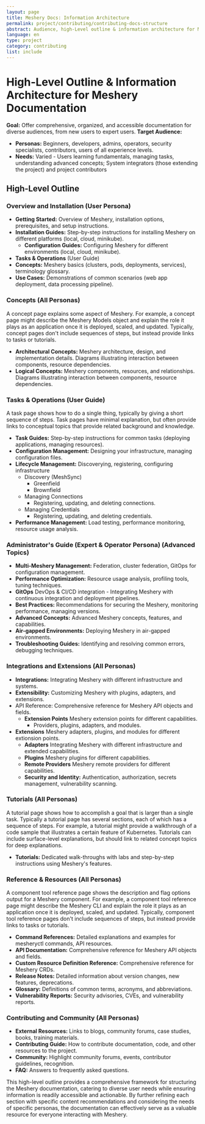 ```yaml
---
layout: page
title: Meshery Docs: Information Architecture
permalink: project/contributing/contributing-docs-structure
abstract: Audience, high-Level outline & information architecture for Meshery Documentation
language: en
type: project
category: contributing
list: include
---
```


# High-Level Outline & Information Architecture for Meshery Documentation

**Goal:** Offer comprehensive, organized, and accessible documentation for diverse audiences, from new users to expert users.
**Target Audience:**
- **Personas:** Beginners, developers, admins, operators, security specialists, contributors, users of all experience levels.
- **Needs:** Varied - Users learning fundamentals, managing tasks, understanding advanced concepts; System integrators (those extending the project) and project contributors


## High-Level Outline

### Overview and Installation (User Persona)

- **Getting Started:** Overview of Meshery, installation options, prerequisites, and setup instructions.
- **Installation Guides:** Step-by-step instructions for installing Meshery on different platforms (local, cloud, minikube).
  - **Configuration Guides:** Configuring Meshery for different environments (local, cloud, minikube).
- **Tasks & Operations** (User Guide)
- **Concepts:** Meshery basics (clusters, pods, deployments, services), terminology glossary.
- **Use Cases:** Demonstrations of common scenarios (web app deployment, data processing pipeline).

### Concepts (All Personas)

A concept page explains some aspect of Meshery. For example, a concept page might describe the Meshery Models object and explain the role it plays as an application once it is deployed, scaled, and updated. Typically, concept pages don't include sequences of steps, but instead provide links to tasks or tutorials.

- **Architectural Concepts:** Meshery architecture, design, and implementation details. Diagrams illustrating interaction between components, resource dependencies.
- **Logical Concepts:** Meshery components, resources, and relationships. Diagrams illustrating interaction between components, resource dependencies.
<!-- - **Deep Dives:** Detailed explanations of core Meshery components. -->

### Tasks & Operations (User Guide)

A task page shows how to do a single thing, typically by giving a short sequence of steps. Task pages have minimal explanation, but often provide links to conceptual topics that provide related background and knowledge.

- **Task Guides:** Step-by-step instructions for common tasks (deploying applications, managing resources).
- **Configuration Management:** Designing your infrastructure, managing configuration files.
- **Lifecycle Management:** Discoverying, registering, configuring infrastructure
  - Discovery (MeshSync)
    - Greenfield
    - Brownfield
  - Managing Connections
    - Registering, updating, and deleting connections.
  - Managing Credentials
    - Registering, updating, and deleting credentials.
- **Performance Management:** Load testing, performance monitoring, resource usage analysis.
<!-- - **Workflows:** Step-by-step procedures for common tasks (rolling updates, blue-green deployments). -->

### Administrator's Guide (Expert & Operator Persona) (Advanced Topics)

- **Multi-Meshery Management:** Federation, cluster federation, GitOps for configuration management.
- **Performance Optimization:** Resource usage analysis, profiling tools, tuning techniques.
- **GitOps** DevOps & CI/CD integration - Integrating Meshery with continuous integration and deployment pipelines.
- **Best Practices:** Recommendations for securing the Meshery, monitoring performance, managing versions.
- **Advanced Concepts:** Advanced Meshery concepts, features, and capabilities.
- **Air-gapped Environments:** Deploying Meshery in air-gapped environments.
- **Troubleshooting Guides:** Identifying and resolving common errors, debugging techniques.

### Integrations and Extensions (All Personas)

- **Integrations:** Integrating Meshery with different infrastructure and systems.
- **Extensibility:** Customizing Meshery with plugins, adapters, and extensions.
- API Reference: Comprehensive reference for Meshery API objects and fields.
  - **Extension Points** Meshery extension points for different capabilities.
    - Providers, plugins, adapters, and modules.
- **Extensions** Meshery adapters, plugins, and modules for different extionsion points.
  - **Adapters** Integrating Meshery with different infrastructure and extended capabilities.
  - **Plugins** Meshery plugins for different capabilities.
  - **Remote Providers** Meshery remote providers for different capabilities.
  - **Security and Identity:** Authentication, authorization, secrets management, vulnerability scanning.

### Tutorials (All Personas)

A tutorial page shows how to accomplish a goal that is larger than a single task. Typically a tutorial page has several sections, each of which has a sequence of steps. For example, a tutorial might provide a walkthrough of a code sample that illustrates a certain feature of Kubernetes. Tutorials can include surface-level explanations, but should link to related concept topics for deep explanations.

- **Tutorials:** Dedicated walk-throughs with labs and step-by-step instructions using Meshery's features.

### Reference & Resources (All Personas)

A component tool reference page shows the description and flag options output for a Meshery component. For example, a component tool reference page might describe the Meshery CLI and explain the role it plays as an application once it is deployed, scaled, and updated. Typically, component tool reference pages don't include sequences of steps, but instead provide links to tasks or tutorials.

- **Command References:** Detailed explanations and examples for mesheryctl commands, API resources.
- **API Documentation:** Comprehensive reference for Meshery API objects and fields.
- **Custom Resource Definition Reference:** Comprehensive reference for Meshery CRDs.
- **Release Notes:** Detailed information about version changes, new features, deprecations.
- **Glossary:** Definitions of common terms, acronyms, and abbreviations.
- **Vulnerability Reports:** Security advisories, CVEs, and vulnerability reports.

### Contributing and Community (All Personas)

- **External Resources:** Links to blogs, community forums, case studies, books, training materials.
- **Contributing Guide:** How to contribute documentation, code, and other resources to the project.
- **Community:** Highlight community forums, events, contributor guidelines, recognition.
- **FAQ:** Answers to frequently asked questions.

This high-level outline provides a comprehensive framework for structuring the Meshery documentation, catering to diverse user needs while ensuring information is readily accessible and actionable. By further refining each section with specific content recommendations and considering the needs of specific personas, the documentation can effectively serve as a valuable resource for everyone interacting with Meshery.
</details>
